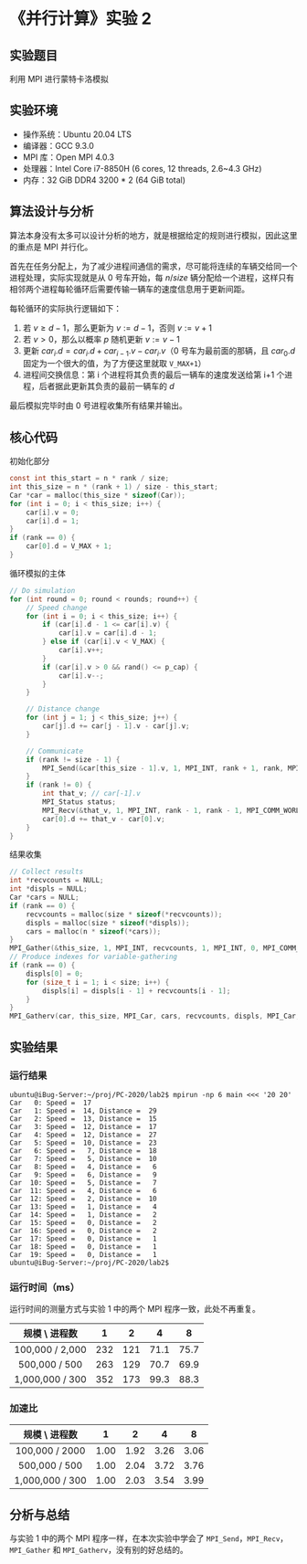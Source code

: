 # 《并行计算》实验 2

## 实验题目

利用 MPI 进行蒙特卡洛模拟

## 实验环境

- 操作系统：Ubuntu 20.04 LTS
- 编译器：GCC 9.3.0
- MPI 库：Open MPI 4.0.3
- 处理器：Intel Core i7-8850H (6 cores, 12 threads, 2.6~4.3 GHz)
- 内存：32 GiB DDR4 3200 \* 2 (64 GiB total)

## 算法设计与分析

算法本身没有太多可以设计分析的地方，就是根据给定的规则进行模拟，因此这里的重点是 MPI 并行化。

首先在任务分配上，为了减少进程间通信的需求，尽可能将连续的车辆交给同一个进程处理，实际实现就是从 0 号车开始，每 $n/size$ 辆分配给一个进程，这样只有相邻两个进程每轮循环后需要传输一辆车的速度信息用于更新间距。

每轮循环的实际执行逻辑如下：

1. 若 $v\ge d-1$，那么更新为 $v:=d-1$，否则 $v:=v+1$
2. 若 $v\gt0$，那么以概率 $p$ 随机更新 $v:=v-1$
3. 更新 $car_i.d=car_i.d+car_{i-1}.v-car_i.v$（0 号车为最前面的那辆，且 $car_0.d$ 固定为一个很大的值，为了方便这里就取 `V_MAX+1`）
4. 进程间交换信息：第 i 个进程将其负责的最后一辆车的速度发送给第 i+1 个进程，后者据此更新其负责的最前一辆车的 $d$

最后模拟完毕时由 0 号进程收集所有结果并输出。

## 核心代码

初始化部分

```c
const int this_start = n * rank / size;
int this_size = n * (rank + 1) / size - this_start;
Car *car = malloc(this_size * sizeof(Car));
for (int i = 0; i < this_size; i++) {
    car[i].v = 0;
    car[i].d = 1;
}
if (rank == 0) {
    car[0].d = V_MAX + 1;
}
```

循环模拟的主体

```c
// Do simulation
for (int round = 0; round < rounds; round++) {
    // Speed change
    for (int i = 0; i < this_size; i++) {
        if (car[i].d - 1 <= car[i].v) {
            car[i].v = car[i].d - 1;
        } else if (car[i].v < V_MAX) {
            car[i].v++;
        }
        if (car[i].v > 0 && rand() <= p_cap) {
            car[i].v--;
        }
    }

    // Distance change
    for (int j = 1; j < this_size; j++) {
        car[j].d += car[j - 1].v - car[j].v;
    }

    // Communicate
    if (rank != size - 1) {
        MPI_Send(&car[this_size - 1].v, 1, MPI_INT, rank + 1, rank, MPI_COMM_WORLD);
    }
    if (rank != 0) {
        int that_v; // car[-1].v
        MPI_Status status;
        MPI_Recv(&that_v, 1, MPI_INT, rank - 1, rank - 1, MPI_COMM_WORLD, &status);
        car[0].d += that_v - car[0].v;
    }
}
```

结果收集

```c
// Collect results
int *recvcounts = NULL;
int *displs = NULL;
Car *cars = NULL;
if (rank == 0) {
    recvcounts = malloc(size * sizeof(*recvcounts));
    displs = malloc(size * sizeof(*displs));
    cars = malloc(n * sizeof(*cars));
}
MPI_Gather(&this_size, 1, MPI_INT, recvcounts, 1, MPI_INT, 0, MPI_COMM_WORLD);
// Produce indexes for variable-gathering
if (rank == 0) {
    displs[0] = 0;
    for (size_t i = 1; i < size; i++) {
        displs[i] = displs[i - 1] + recvcounts[i - 1];
    }
}
MPI_Gatherv(car, this_size, MPI_Car, cars, recvcounts, displs, MPI_Car, 0, MPI_COMM_WORLD);
```

## 实验结果

### 运行结果

```text
ubuntu@iBug-Server:~/proj/PC-2020/lab2$ mpirun -np 6 main <<< '20 20'
Car   0: Speed =  17
Car   1: Speed =  14, Distance =  29
Car   2: Speed =  13, Distance =  15
Car   3: Speed =  12, Distance =  17
Car   4: Speed =  12, Distance =  27
Car   5: Speed =  10, Distance =  23
Car   6: Speed =   7, Distance =  18
Car   7: Speed =   5, Distance =  10
Car   8: Speed =   4, Distance =   6
Car   9: Speed =   6, Distance =   9
Car  10: Speed =   5, Distance =   7
Car  11: Speed =   4, Distance =   6
Car  12: Speed =   2, Distance =  10
Car  13: Speed =   1, Distance =   4
Car  14: Speed =   1, Distance =   2
Car  15: Speed =   0, Distance =   2
Car  16: Speed =   0, Distance =   2
Car  17: Speed =   0, Distance =   1
Car  18: Speed =   0, Distance =   1
Car  19: Speed =   0, Distance =   1
ubuntu@iBug-Server:~/proj/PC-2020/lab2$
```

### 运行时间（ms）

运行时间的测量方式与实验 1 中的两个 MPI 程序一致，此处不再重复。

| 规模 \\ 进程数  |  1   |  2   |  4   |  8   |
| :-------------: | :--: | :--: | :--: | :--: |
| 100,000 / 2,000 | 232  | 121  | 71.1 | 75.7 |
|  500,000 / 500  | 263  | 129  | 70.7 | 69.9 |
| 1,000,000 / 300 | 352  | 173  | 99.3 | 88.3 |

### 加速比

| 规模 \\ 进程数  |  1   |  2   |  4   |  8   |
| :-------------: | :--: | :--: | :--: | :--: |
| 100,000 / 2000  | 1.00 | 1.92 | 3.26 | 3.06 |
|  500,000 / 500  | 1.00 | 2.04 | 3.72 | 3.76 |
| 1,000,000 / 300 | 1.00 | 2.03 | 3.54 | 3.99 |

## 分析与总结

与实验 1 中的两个 MPI 程序一样，在本次实验中学会了 `MPI_Send`，`MPI_Recv`，`MPI_Gather` 和 `MPI_Gatherv`，没有别的好总结的。
